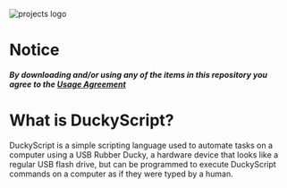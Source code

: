 ![projects logo](https://user-images.githubusercontent.com/121398742/209669745-60bba86f-5b3a-485f-a129-bf74f21ff5cb.png)
# Notice
***By downloading and/or using any of the items in this repository you agree to the [Usage Agreement](https://github.com/z32kk/projects/blob/main/USAGE%20AGREEMENT.md)***

# What is DuckyScript?
DuckyScript is a simple scripting language used to automate tasks on a computer using a USB Rubber Ducky, a hardware device that looks like a regular USB flash drive, but can be programmed to execute DuckyScript commands on a computer as if they were typed by a human.
